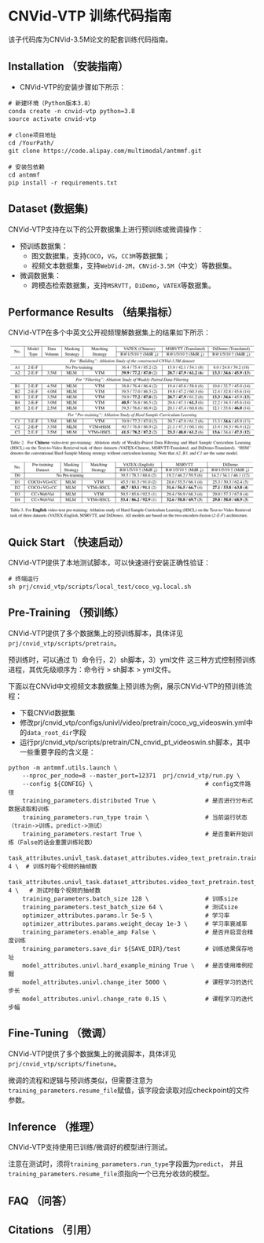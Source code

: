 # CNVid-VTP 训练代码指南

该子代码库为CNVid-3.5M论文的配套训练代码指南。

## Installation （安装指南）

- CNVid-VTP的安装步骤如下所示：
```
# 新建环境（Python版本3.8）
conda create -n cnvid-vtp python=3.8
source activate cnvid-vtp

# clone项目地址
cd /YourPath/
git clone https://code.alipay.com/multimodal/antmmf.git

# 安装包依赖
cd antmmf
pip install -r requirements.txt
```

## Dataset (数据集)

CNVid-VTP支持在以下的公开数据集上进行预训练或微调操作：
- 预训练数据集：
  - 图文数据集，支持`COCO`，`VG`，`CC3M`等数据集；
  - 视频文本数据集，支持`WebVid-2M`，`CNVid-3.5M`（中文）等数据集。
- 微调数据集：
  - 跨模态检索数据集，支持`MSRVTT`，`DiDemo`，`VATEX`等数据集。

## Performance Results （结果指标）

CNVid-VTP在多个中英文公开视频理解数据集上的结果如下所示：

![alt text](demo_figs/experiment_result.jpg)

## Quick Start （快速启动）

CNVid-VTP提供了本地测试脚本，可以快速进行安装正确性验证：
```
# 终端运行
sh prj/cnvid_vtp/scripts/local_test/coco_vg.local.sh
```

## Pre-Training （预训练）

CNVid-VTP提供了多个数据集上的预训练脚本，具体详见`prj/cnvid_vtp/scripts/pretrain`。

预训练时，可以通过 1）命令行，2）sh脚本，3）yml文件 这三种方式控制预训练进程，其优先级顺序为：命令行 > sh脚本 > yml文件。

下面以在CNVid中文视频文本数据集上预训练为例，展示CNVid-VTP的预训练流程：

- 下载CNVid数据集
- 修改prj/cnvid_vtp/configs/univl/video/pretrain/coco_vg_videoswin.yml中的`data_root_dir`字段
- 运行prj/cnvid_vtp/scripts/pretrain/CN_cnvid_pt_videoswin.sh脚本，其中一些重要字段的含义是：

```
python -m antmmf.utils.launch \
    --nproc_per_node=8 --master_port=12371  prj/cnvid_vtp/run.py \
    --config ${CONFIG} \                                # config文件路径
    training_parameters.distributed True \              # 是否进行分布式数据读取和训练
    training_parameters.run_type train \                # 当前运行状态（train->训练，predict->测试）    
    training_parameters.restart True \                  # 是否重新开始训练（False的话会重置训练轮数）
    task_attributes.univl_task.dataset_attributes.video_text_pretrain.train_ensemble_n_clips 4 \  # 训练时每个视频的抽帧数
    task_attributes.univl_task.dataset_attributes.video_text_pretrain.test_ensembel_n_clips 4 \   # 测试时每个视频的抽帧数
    training_parameters.batch_size 128 \                # 训练size
    training_parameters.test_batch_size 64 \            # 测试size
    optimizer_attributes.params.lr 5e-5 \               # 学习率
    optimizer_attributes.params.weight_decay 1e-3 \     # 学习率衰减率
    training_parameters.enable_amp False \              # 是否开启混合精度训练
    training_parameters.save_dir ${SAVE_DIR}/test       # 训练结果保存地址
    model_attributes.univl.hard_example_mining True \   # 是否使用难例挖掘
    model_attributes.univl.change_iter 5000 \           # 课程学习的迭代步长
    model_attributes.univl.change_rate 0.15 \           # 课程学习的迭代步幅
```

## Fine-Tuning （微调）

CNVid-VTP提供了多个数据集上的微调脚本，具体详见`prj/cnvid_vtp/scripts/finetune`。

微调的流程和逻辑与预训练类似，但需要注意为`training_parameters.resume_file`赋值，该字段会读取对应checkpoint的文件参数。

## Inference （推理）

CNVid-VTP支持使用已训练/微调好的模型进行测试。

注意在测试时，须将`training_parameters.run_type`字段置为`predict`，
并且`training_parameters.resume_file`须指向一个已充分收敛的模型。

## FAQ （问答）

## Citations （引用）

